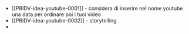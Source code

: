 * [[PBIDV-idea-youtube-0001]] - considera di inserire nel nome youtube una data per ordinare poi i tuoi video
* [[PBIDV-idea-youtube-0002]] - storytelling
* 